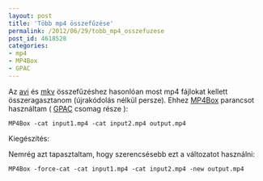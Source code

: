 ```yaml
---
layout: post
title: 'Több mp4 összefűzése'
permalink: /2012/06/29/tobb_mp4_osszefuzese
post_id: 4618528
categories: 
- mp4
- MP4Box
- GPAC
---
```


Az 
[avi](/2010/02/27/tobb_avi_osszefuzese) és 
[mkv](/2010/04/02/tobb_matroska_osszefuzese) összefűzéshez hasonlóan most mp4 fájlokat kellett összeragasztanom (újrakódolás nélkül persze). Ehhez 
[MP4Box](http://gpac.wp.mines-telecom.fr/mp4box/) parancsot használtam ( 
[GPAC](http://gpac.wp.mines-telecom.fr/) csomag része ):

```
MP4Box -cat input1.mp4 -cat input2.mp4 output.mp4
```

Kiegészítés:

Nemrég azt tapasztaltam, hogy szerencsésebb ezt a változatot használni:

```
MP4Box -force-cat -cat input1.mp4 -cat input2.mp4 -new output.mp4
```
